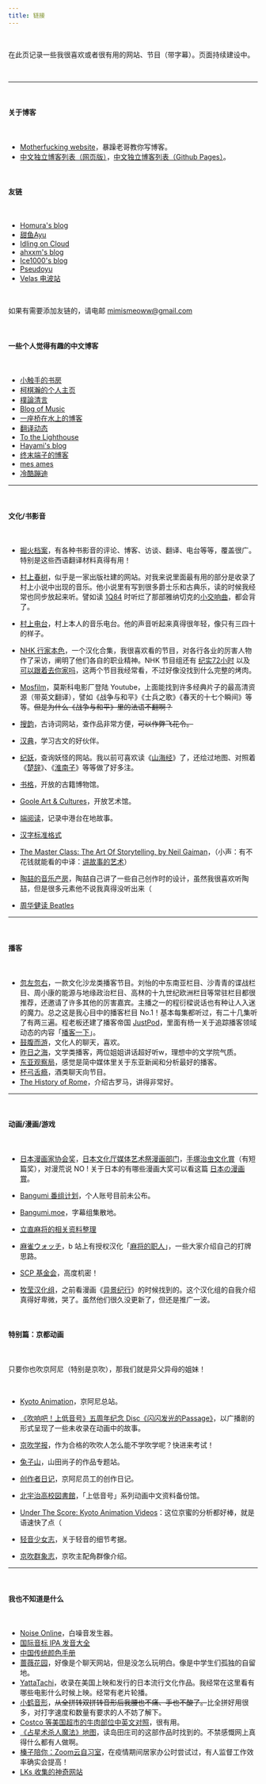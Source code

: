```yaml
---
title: 链接
---
```




<br/>



在此页记录一些我很喜欢或者很有用的网站、节目（带字幕）。页面持续建设中。

<br/>

---



<br/>

#### 关于博客

<br/>

- [Motherfucking website](https://motherfuckingwebsite.com/)，暴躁老哥教你写博客。
- [中文独立博客列表（网页版）](https://feeds.pub/cn-indie)，[中文独立博客列表（Github Pages）](https://github.com/timqian/chinese-independent-blogs)。

<br/>

#### 友链

<br/>

- [Homura's blog](https://homura.live/)
- [甜鱼Ayu](https://ayu.land/)
- [Idling on Cloud](https://idling.cloud/)
- [ahxxm's blog](https://ahxxm.com/)
- [Ice1000's blog](http://ice1000.org/)
- [Pseudoyu](https://www.pseudoyu.com/zh/)
- [Velas 电波站](https://www.velasx.com/)

<br/>

如果有需要添加友链的，请电邮 mimismeoww@gmail.com

<br/>

#### 一些个人觉得有趣的中文博客

<br/>

- [小触手的书房](https://heiheihei.ca/)
- [柯棋瀚的个人主页](https://me.kqh.me/)
- [樸論清言](https://plausistory.blog/)
- [Blog of Music](https://www.blogofmusic.com/)
- [一座桥在水上的博客](https://blog.othing.xyz/)
- [翻译动态](https://fanyi.news/)
- [To the Lighthouse](https://owlswims.com/)
- [Hayami's blog](https://hayami.typlog.io/)
- [终末端子的博客](https://ioover.net/)
- [mes ames](https://moi-mo.github.io)
- [冷酷蹦迪](https://www.hezicola.com/)



---

<br/>

#### 文化/书影音

<br/>

- [掘火档案](https://www.digforfire.net/)，有各种书影音的评论、博客、访谈、翻译、电台等等，覆盖很广。特别是这些西语翻译材料真得有用！

- [村上春树](https://www.harukimurakami.com/)，似乎是一家出版社建的网站。对我来说里面最有用的部分是收录了村上小说中出现的音乐。他小说里有写到很多爵士乐和古典乐，读的时候我经常也同步放起来听。譬如读 [1Q84](https://tianxianzi.me/2022/12/10/1q84/) 时听烂了那部雅纳切克的[小交响曲](https://zh.m.wikipedia.org/zh-hans/%E5%B0%8F%E4%BA%A4%E5%93%8D%E6%9B%B2_(%E9%9B%85%E7%BA%B3%E5%88%87%E5%85%8B))，都会背了。

- [村上电台](https://www.bilibili.com/video/BV12q4y1d7Q4/?vd_source=cadebb52993d8ab2c0f257a19ba080e8)，村上本人的音乐电台。他的声音听起来真得很年轻，像只有三四十的样子。

- [NHK 行家本色](https://www.bilibili.com/video/BV13Y411j7qN/?vd_source=cadebb52993d8ab2c0f257a19ba080e8)，一个汉化合集，我很喜欢看的节目，对各行各业的厉害人物作了采访，阐明了他们各自的职业精神。NHK 节目组还有 [纪实72小时](https://www3.nhk.or.jp/nhkworld/en/tv/72hours/) 以及 [可以跟着去你家吗](https://video.tv-tokyo.co.jp/ietsuite/)，这两个节目我经常看，不过好像没找到什么完整的烤肉。 

- [Mosfilm](https://www.youtube.com/c/Mosfilm_eng)，莫斯科电影厂登陆 Youtube，上面能找到许多经典片子的最高清资源（带英文翻译），譬如《战争与和平》《士兵之歌》《春天的十七个瞬间》等等。~~但是为什么《战争与和平》里的法语不翻啊？~~

- [搜韵](https://sou-yun.cn/)，古诗词网站，查作品非常方便，~~可以作弊飞花令。~~

- [汉典](https://www.zdic.net/)，学习古文的好伙伴。

- [纪妖](https://www.cbaigui.com/)，查询妖怪的网站。我以前可喜欢读《[山海经](https://book.douban.com/subject/25844774/)》了，还绘过地图、对照着《[楚辞](https://book.douban.com/subject/4917220/)》、《[淮南子](https://book.douban.com/subject/10488575/)》等等做了好多注。

- [书格](https://new.shuge.org/)，开放的古籍博物馆。

- [Goole Art & Cultures](https://artsandculture.google.com/)，开放艺术馆。

- [端阅读](https://theinitium.com/)，记录中港台在地故事。

- [汉字标准格式](https://hanzi.pro/)

- [The Master Class: The Art Of Storytelling, by Neil Gaiman](https://www.masterclass.com/classes/neil-gaiman-teaches-the-art-of-storytelling)，（小声：有不花钱就能看的中译：[讲故事的艺术](https://www.bilibili.com/video/BV1FR4y1M73U?p=1&vd_source=cadebb52993d8ab2c0f257a19ba080e8)）

- [陶喆的音乐产房](https://space.bilibili.com/352091301?spm_id_from=333.337.0.0)，陶喆自己讲了一些自己创作时的设计，虽然我很喜欢听陶喆，但是很多元素他不说我真得没听出来（

- [周华健读 Beatles](https://www.bilibili.com/video/BV1pB4y197P9/?vd_source=cadebb52993d8ab2c0f257a19ba080e8)

  



---

<br/>

#### 播客

<br/>

- [忽左忽右](https://podcasts.apple.com/us/podcast/%E5%BF%BD%E5%B7%A6%E5%BF%BD%E5%8F%B3/id1493503146)，一款文化沙龙类播客节目。刘怡的中东南亚栏目、沙青青的谍战栏目、周小康的能源与地缘政治栏目、高林的十九世纪欧洲栏目等常驻栏目都很推荐，还邀请了许多其他的厉害嘉宾。主播之一的程衍樑说话也有种让人入迷的魔力。总之这是我心目中的播客栏目 No.1！基本每集都听过，有二十几集听了有两三遍。程老板还建了播客帝国 [JustPod](http://justpodmedia.com/)，里面有杨一关于追踪播客领域动态的内容「[播客一下](https://justpodnews.com/)」。
- [鼓腹而游](https://podcasts.apple.com/us/podcast/%E9%BC%93%E8%85%B9%E8%80%8C%E6%B8%B8/id1525513899)，文化人的聊天，喜欢。
- [昨日之海](https://www.xiaoyuzhoufm.com/podcast/61da42f6fcdb5c6c8fcc167e)，文学类播客，两位姐姐讲话超好听w，理想中的文学院气质。
- [东亚观察局](https://podcasts.apple.com/us/podcast/%E4%B8%9C%E4%BA%9A%E8%A7%82%E5%AF%9F%E5%B1%80/id1508293790)，感觉是简中媒体里关于东亚新闻和分析最好的播客。
- [杯弓舌瘾](https://podcasts.apple.com/us/podcast/%E6%9D%AF%E5%BC%93%E8%88%8C%E7%98%BE/id1483414071)，酒类聊天向节目。
- [The History of Rome](https://podcasts.apple.com/us/podcast/the-history-of-rome/id261654474)，介绍古罗马，讲得非常好。



---

<br/>

#### 动画/漫画/游戏

<br/>

- [日本漫画家协会奖](https://www.wikiwand.com/zh-sg/%E6%97%A5%E6%9C%AC%E6%BC%AB%E7%95%AB%E5%AE%B6%E5%8D%94%E6%9C%83%E8%B3%9E)，[日本文化厅媒体艺术祭漫画部门](https://j-mediaarts.jp/award/previous/)，[手塚治虫文化賞](https://ja.wikipedia.org/wiki/%E6%89%8B%E5%A1%9A%E6%B2%BB%E8%99%AB%E6%96%87%E5%8C%96%E8%B3%9E)（有短篇奖），对漫荒说 NO ! 关于日本的有哪些漫画大奖可以看这篇 [日本の漫画賞](https://ja.wikipedia.org/wiki/%E6%97%A5%E6%9C%AC%E3%81%AE%E6%BC%AB%E7%94%BB%E8%B3%9E)。

- [Bangumi 番组计划](https://bangumi.tv/)，个人账号目前未公布。

- [Bangumi.moe](https://bangumi.moe/)，字幕组集散地。

  

- [立直麻将的相关资料整理](https://wangjiezhe.com/posts/2020-08-02-Riichi-mahjong-resources/)

- [麻雀ウォッチ](https://www.youtube.com/channel/UCQDA1x6VCsJHlrDEPKE0RPQ)，b 站上有授权汉化「[麻将的职人](https://space.bilibili.com/2899425/channel/series)」，一些大家介绍自己的打牌思路。

- [SCP 基金会](https://scp-wiki-cn.wikidot.com/)，高度机密！



- [牧莹汉化组](https://nyakoi.lofter.com/)，之前看漫画《[异景纪行](https://nyakoi.lofter.com/post/1d877fa2_12c5349d)》的时候找到的。这个汉化组的自我介绍真得好卑微，哭了。虽然他们很久没更新了，但还是推广一波。

<br/>

#### 特别篇：京都动画

<br/>

只要你也吹京阿尼（特别是京吹），那我们就是异父异母的姐妹！

<br/>

- [Kyoto Animation](https://www.kyotoanimation.co.jp/en/)，京阿尼总站。

- [《吹响吧！上低音号》五周年纪念 Disc《闪闪发光的Passage》](https://www.bilibili.com/video/BV1UK4y1N7c8/?vd_source=cadebb52993d8ab2c0f257a19ba080e8)，以广播剧的形式呈现了一些未收录在动画中的故事。

- [京吹学报](https://hibikilogy.github.io/)，作为合格的吹吹人怎么能不学吹学呢？快进来考试！

- [兔子山](https://site.douban.com/211330/)，山田尚子的作品专题站。

- [创作者日记](https://kyoani.cn/anibaka)，京阿尼员工的创作日记。

- [北宇治高校図書館](https://t.me/kitauji_toshokan)，「上低音号」系列动画中文资料备份馆。

- [Under The Score: Kyoto Animation Videos](https://www.youtube.com/playlist?list=PLQoVKoEXurCsfPK_FZNd3ZFaXHjo1y9nU)：这位京蜜的分析都好棒，就是语速快了点（

- [轻音少女志](https://space.bilibili.com/172085/channel/collectiondetail?sid=333138)，关于轻音的细节考据。

- [京吹群象志](https://space.bilibili.com/37460327/article)，京吹主配角群像介绍。



---

<br/>



#### 我也不知道是什么



<br/>

- [Noise Online](https://noises.online/)，白噪音发生器。
- [国际音标 IPA 发音大全](https://www.bilibili.com/video/BV1QA411i7Yf/?vd_source=cadebb52993d8ab2c0f257a19ba080e8)
- [中国传统颜色手册](https://wangjiezhe.com/posts/2020-08-02-Riichi-mahjong-resources/)
- [蔷薇花园](https://iirose.com/)，好像是个聊天网站，但是没怎么玩明白。像是中学生们孤独的自留地。
- [YattaTachi](https://yattatachi.com/2022-anime-japanese-films-coming-to-u-s-theaters)，收录在美国上映和发行的日本流行文化作品。我经常在这里看有哪些电影什么时候上映。经常有老片轮播。
- [小鹤音形](https://www.flypy.com/)，~~从全拼转双拼转音形后我腰也不痛、手也不酸了。~~比全拼好用很多，对打字速度和数量有要求的人不妨了解下。
- [Costco 等美国超市的牛肉部位中英文对照](https://gonglue.us/beef-cuts)，很有用。
- [《占星术杀人魔法》地图](https://www.google.com/maps/d/u/0/viewer?ie=UTF8&amp%3Bmoduleurl=http%3A%2F%2Fmaps.google.com%2Fhelp%2Fmaps%2Fholidays%2Fmapplet.html&amp%3Bmapclient=google&hl=en&msa=0&ll=35.16659899999999%2C134.81666600000003&spn=13.966848%2C14.963379&z=8&mid=1_KmvuBmRCmj2O1c1CvqyJmeGL00)，读岛田庄司的这部作品时找到的。不禁感慨网上真得什么都有人做啊。
- [榛子陪你：Zoom云自习室](https://trello.com/b/iHuViFwq/%E6%A6%9B%E5%AD%90%E9%99%AA%E4%BD%A0%EF%BC%9Azoom%E4%BA%91%E8%87%AA%E4%B9%A0%E5%AE%A4study-with-me-on-zoom)，在疫情期间居家办公时尝试过，有人监督工作效率确实会提高！
- [LKs 收集的神奇网站](https://lkssite.vip/)